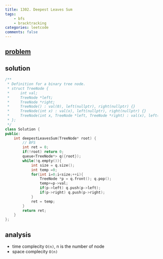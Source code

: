 ```yaml
---
title: 1302. Deepest Leaves Sum
tags:
    - bfs
    - bracktracking
categories: leetcode
comments: false
---
```


## [problem](https://leetcode.com/problems/deepest-leaves-sum/)

## solution
```c++
/**
 * Definition for a binary tree node.
 * struct TreeNode {
 *     int val;
 *     TreeNode *left;
 *     TreeNode *right;
 *     TreeNode() : val(0), left(nullptr), right(nullptr) {}
 *     TreeNode(int x) : val(x), left(nullptr), right(nullptr) {}
 *     TreeNode(int x, TreeNode *left, TreeNode *right) : val(x), left(left), right(right) {}
 * };
 */
class Solution {
public:
    int deepestLeavesSum(TreeNode* root) {
        // BFS
        int ret = 0;
        if(!root) return 0;
        queue<TreeNode*> q({root});
        while(!q.empty()){
            int size = q.size();
            int temp =0;
            for(int i=0;i<size;++i){
                TreeNode *p = q.front(); q.pop();
                temp+=p->val;
                if(p->left) q.push(p->left);
                if(p->right) q.push(p->right);
            }
            ret = temp;
        }
        return ret;
    }
};
```
## analysis
- time complecity `O(n)`, n is the number of node
- space complecity `O(n)`
